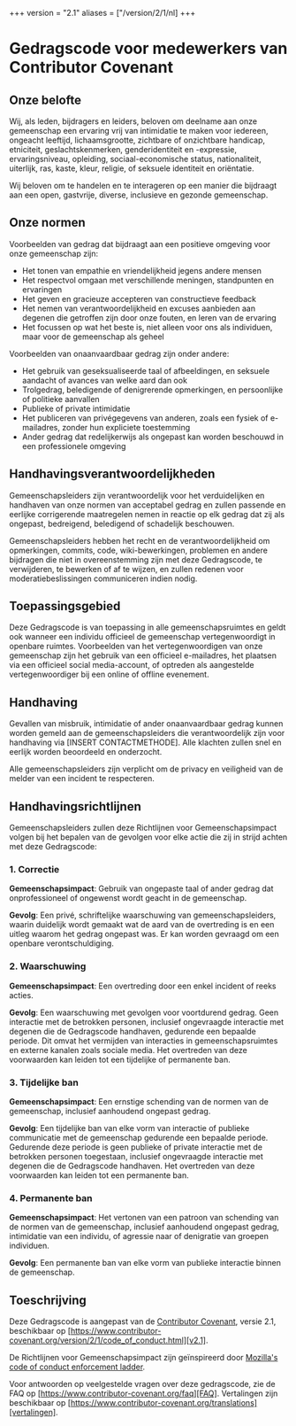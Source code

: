 +++
version = "2.1"
aliases = ["/version/2/1/nl]
+++

# Gedragscode voor medewerkers van Contributor Covenant

## Onze belofte

Wij, als leden, bijdragers en leiders, beloven om deelname aan onze gemeenschap een ervaring vrij van intimidatie te maken voor iedereen, ongeacht leeftijd, lichaamsgrootte, zichtbare of onzichtbare handicap, etniciteit, geslachtskenmerken, genderidentiteit en -expressie, ervaringsniveau, opleiding, sociaal-economische status, nationaliteit, uiterlijk, ras, kaste, kleur, religie, of seksuele identiteit en oriëntatie.

Wij beloven om te handelen en te interageren op een manier die bijdraagt aan een open, gastvrije, diverse, inclusieve en gezonde gemeenschap.

## Onze normen

Voorbeelden van gedrag dat bijdraagt aan een positieve omgeving voor onze gemeenschap zijn:

* Het tonen van empathie en vriendelijkheid jegens andere mensen
* Het respectvol omgaan met verschillende meningen, standpunten en ervaringen
* Het geven en gracieuze accepteren van constructieve feedback
* Het nemen van verantwoordelijkheid en excuses aanbieden aan degenen die getroffen zijn door onze fouten, en leren van de ervaring
* Het focussen op wat het beste is, niet alleen voor ons als individuen, maar voor de gemeenschap als geheel

Voorbeelden van onaanvaardbaar gedrag zijn onder andere:

* Het gebruik van geseksualiseerde taal of afbeeldingen, en seksuele aandacht of avances van welke aard dan ook
* Trolgedrag, beledigende of denigrerende opmerkingen, en persoonlijke of politieke aanvallen
* Publieke of private intimidatie
* Het publiceren van privégegevens van anderen, zoals een fysiek of e-mailadres, zonder hun expliciete toestemming
* Ander gedrag dat redelijkerwijs als ongepast kan worden beschouwd in een professionele omgeving

## Handhavingsverantwoordelijkheden

Gemeenschapsleiders zijn verantwoordelijk voor het verduidelijken en handhaven van onze normen van acceptabel gedrag en zullen passende en eerlijke corrigerende maatregelen nemen in reactie op elk gedrag dat zij als ongepast, bedreigend, beledigend of schadelijk beschouwen.

Gemeenschapsleiders hebben het recht en de verantwoordelijkheid om opmerkingen, commits, code, wiki-bewerkingen, problemen en andere bijdragen die niet in overeenstemming zijn met deze Gedragscode, te verwijderen, te bewerken of af te wijzen, en zullen redenen voor moderatiebeslissingen communiceren indien nodig.

## Toepassingsgebied

Deze Gedragscode is van toepassing in alle gemeenschapsruimtes en geldt ook wanneer een individu officieel de gemeenschap vertegenwoordigt in openbare ruimtes. Voorbeelden van het vertegenwoordigen van onze gemeenschap zijn het gebruik van een officieel e-mailadres, het plaatsen via een officieel social media-account, of optreden als aangestelde vertegenwoordiger bij een online of offline evenement.

## Handhaving

Gevallen van misbruik, intimidatie of ander onaanvaardbaar gedrag kunnen worden gemeld aan de gemeenschapsleiders die verantwoordelijk zijn voor handhaving via [INSERT CONTACTMETHODE]. Alle klachten zullen snel en eerlijk worden beoordeeld en onderzocht.

Alle gemeenschapsleiders zijn verplicht om de privacy en veiligheid van de melder van een incident te respecteren.

## Handhavingsrichtlijnen

Gemeenschapsleiders zullen deze Richtlijnen voor Gemeenschapsimpact volgen bij het bepalen van de gevolgen voor elke actie die zij in strijd achten met deze Gedragscode:

### 1. Correctie

**Gemeenschapsimpact**: Gebruik van ongepaste taal of ander gedrag dat onprofessioneel of ongewenst wordt geacht in de gemeenschap.

**Gevolg**: Een privé, schriftelijke waarschuwing van gemeenschapsleiders, waarin duidelijk wordt gemaakt wat de aard van de overtreding is en een uitleg waarom het gedrag ongepast was. Er kan worden gevraagd om een openbare verontschuldiging.

### 2. Waarschuwing

**Gemeenschapsimpact**: Een overtreding door een enkel incident of reeks acties.

**Gevolg**: Een waarschuwing met gevolgen voor voortdurend gedrag. Geen interactie met de betrokken personen, inclusief ongevraagde interactie met degenen die de Gedragscode handhaven, gedurende een bepaalde periode. Dit omvat het vermijden van interacties in gemeenschapsruimtes en externe kanalen zoals sociale media. Het overtreden van deze voorwaarden kan leiden tot een tijdelijke of permanente ban.

### 3. Tijdelijke ban

**Gemeenschapsimpact**: Een ernstige schending van de normen van de gemeenschap, inclusief aanhoudend ongepast gedrag.

**Gevolg**: Een tijdelijke ban van elke vorm van interactie of publieke communicatie met de gemeenschap gedurende een bepaalde periode. Gedurende deze periode is geen publieke of private interactie met de betrokken personen toegestaan, inclusief ongevraagde interactie met degenen die de Gedragscode handhaven. Het overtreden van deze voorwaarden kan leiden tot een permanente ban.

### 4. Permanente ban

**Gemeenschapsimpact**: Het vertonen van een patroon van schending van de normen van de gemeenschap, inclusief aanhoudend ongepast gedrag, intimidatie van een individu, of agressie naar of denigratie van groepen individuen.

**Gevolg**: Een permanente ban van elke vorm van publieke interactie binnen de gemeenschap.

## Toeschrijving

Deze Gedragscode is aangepast van de [Contributor Covenant][homepage], versie 2.1, beschikbaar op [https://www.contributor-covenant.org/version/2/1/code_of_conduct.html][v2.1].

De Richtlijnen voor Gemeenschapsimpact zijn geïnspireerd door [Mozilla's code of conduct enforcement ladder][Mozilla CoC].

Voor antwoorden op veelgestelde vragen over deze gedragscode, zie de FAQ op [https://www.contributor-covenant.org/faq][FAQ]. Vertalingen zijn beschikbaar op [https://www.contributor-covenant.org/translations][vertalingen].

[homepage]: https://www.contributor-covenant.org
[v2.1]: https://www.contributor-covenant.org/version/2/1/code_of_conduct.html
[Mozilla CoC]: https://github.com/mozilla/diversity
[FAQ]: https://www.contributor-covenant.org/faq
[vertalingen]: https://www.contributor-covenant.org/translations
